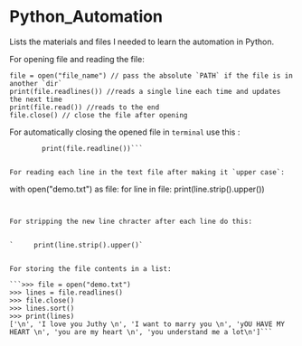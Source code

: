 # Python_Automation
Lists the materials and files I needed to learn the automation in Python.

For opening file and reading the file:

```
file = open("file_name") // pass the absolute `PATH` if the file is in another `dir`
print(file.readlines()) //reads a single line each time and updates the next time
print(file.read()) //reads to the end 
file.close() // close the file after opening
```

For automatically closing the opened file in `terminal` use this :


```with open("health_check.py") as file:
        print(file.readline())```


For reading each line in the text file after making it `upper case`:
```
with open("demo.txt") as file:
  for line in file:
      print(line.strip().upper())
 ```
      
      
 For stripping the new line chracter after each line do this:
      
      
`     print(line.strip().upper()`
        
 
For storing the file contents in a list:
 
```>>> file = open("demo.txt")
>>> lines = file.readlines()
>>> file.close()
>>> lines.sort()
>>> print(lines)
['\n', 'I love you Juthy \n', 'I want to marry you \n', 'yOU HAVE MY HEART \n', 'you are my heart \n', 'you understand me a lot\n']```
